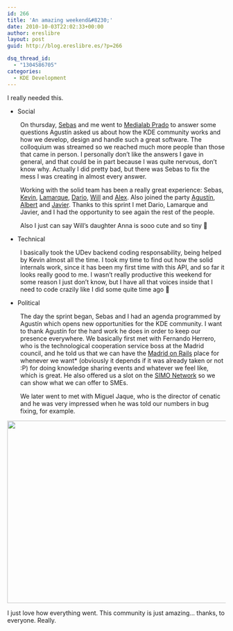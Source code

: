 ```yaml
---
id: 266
title: 'An amazing weekend&#8230;'
date: 2010-10-03T22:02:33+00:00
author: ereslibre
layout: post
guid: http://blog.ereslibre.es/?p=266

dsq_thread_id:
  - "1304586705"
categories:
  - KDE Development
---
```

I really needed this.

  * Social

<p style="padding-left: 30px;">
  On thursday, <a href="http://satellite.vizzzion.org/blog/" target="_blank">Sebas</a> and me went to <a href="http://medialab-prado.es/" target="_blank">Medialab Prado</a> to answer some questions Agustín asked us about how the KDE community works and how we develop, design and handle such a great software. The colloquium was streamed so we reached much more people than those that came in person. I personally don&#8217;t like the answers I gave in general, and that could be in part because I was quite nervous, don&#8217;t know why. Actually I did pretty bad, but there was Sebas to fix the mess I was creating in almost every answer.
</p>

<p style="padding-left: 30px;">
  Working with the solid team has been a really great experience: Sebas, <a href="http://ervin.ipsquad.net/" target="_blank">Kevin</a>, <a href="http://lamarque-lvs.blogspot.com/search/label/kde" target="_blank">Lamarque</a>, <a href="http://drfav.wordpress.com/" target="_blank">Dario</a>, <a href="http://www.kdedevelopers.org/blog/77" target="_self">Will</a> and <a href="http://www.afiestas.org/">Alex</a>. Also joined the party <a href="http://abenitobethencourt.blogspot.com/" target="_blank">Agustín</a>, <a href="http://tsdgeos.blogspot.com/" target="_blank">Albert</a> and <a href="http://lizards.opensuse.org/author/javierllorente/" target="_blank">Javier</a>. Thanks to this sprint I met Dario, Lamarque and Javier, and I had the opportunity to see again the rest of the people.
</p>

<p style="padding-left: 30px;">
  Also I just can say Will&#8217;s daughter Anna is sooo cute and so tiny 🙂
</p>

  * Technical

<p style="padding-left: 30px;">
  I basically took the UDev backend coding responsability, being helped by Kevin almost all the time. I took my time to find out how the solid internals work, since it has been my first time with this API, and so far it looks really good to me. I wasn&#8217;t really productive this weekend for some reason I just don&#8217;t know, but I have all that voices inside that I need to code crazily like I did some quite time ago 🙂
</p>

  * Political

<p style="padding-left: 30px;">
  The day the sprint began, Sebas and I had an agenda programmed by Agustín which opens new opportunities for the KDE community. I want to thank Agustín for the hard work he does in order to keep our presence everywhere. We basically first met with Fernando Herrero, who is the technological cooperation service boss at the Madrid council, and he told us that we can have the <a href="http://madridonrails.com/" target="_blank">Madrid on Rails</a> place for whenever we want* (obviously it depends if it was already taken or not :P) for doing knowledge sharing events and whatever we feel like, which is great. He also offered us a slot on the <a href="http://www.ifema.es/web/ferias/simonetwork/default.html" target="_blank">SIMO Network</a> so we can show what we can offer to SMEs.
</p>

<p style="padding-left: 30px;">
  We later went to met with Miguel Jaque, who is the director of cenatic and he was very impressed when he was told our numbers in bug fixing, for example.
</p>

<p style="text-align: center;">
  <img class="aligncenter" title="Photo obviously taken by Sebas™" src="http://media.ereslibre.es/2010/10/IMG_4155.JPG" alt="" width="640" height="420" />
</p>

I just love how everything went. This community is just amazing&#8230; thanks, to everyone. Really.